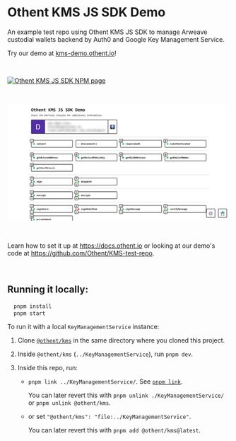 # Othent KMS JS SDK Demo

An example test repo using Othent KMS JS SDK to manage Arweave custodial wallets backend by Auth0 and Google Key Management Service.

Try our demo at [kms-demo.othent.io](https://kms-demo.othent.io)!

<br />

[![Othent KMS JS SDK NPM page](https://img.shields.io/npm/v/%40othent%2Fkms?style=for-the-badge&color=%23CC3534)](https://www.npmjs.com/package/@othent/kms)

<br />

[![Othent KMS JS SDK NPM demo](./public/othent-kms-demo-screenshot.png)](https://kms-demo.othent.io)

<br />

Learn how to set it up at https://docs.othent.io or looking at our demo's code at https://github.com/Othent/KMS-test-repo.

<br />

## Running it locally:

```
  pnpm install
  pnpm start
```

To run it with a local `KeyManagementService` instance:

1. Clone [`@othent/kms`](https://github.com/Othent/KeyManagementService) in the same directory where you cloned this
   project.

2. Inside `@othent/kms` (`../KeyManagementService`), run `pnpm dev`.

3. Inside this repo, run:

   - `pnpm link ../KeyManagementService/`. See [`pnpm link`](https://pnpm.io/cli/link).

     You can later revert this with `pnpm unlink ./KeyManagementService/` or `pnpm unlink @othent/kms`.

   - or set `"@othent/kms": "file:../KeyManagementService"`.

     You can later revert this with `pnpm add @othent/kms@latest`.

<br />
